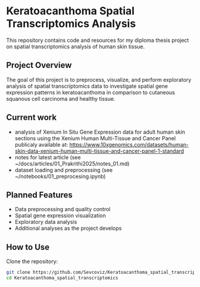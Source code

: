 # Keratoacanthoma Spatial Transcriptomics Analysis

This repository contains code and resources for my diploma thesis project on spatial transcriptomics analysis of human skin tissue. 

## Project Overview
The goal of this project is to preprocess, visualize, and perform exploratory analysis of spatial transcriptomics data to investigate spatial gene expression patterns in keratoacanthoma in comparison to cutaneous squanous cell carcinoma and healthy tissue. 

## Current work
- analysis of Xenium In Situ Gene Expression data for adult human skin sections using the Xenium Human Multi-Tissue and Cancer Panel publicaly available at: https://www.10xgenomics.com/datasets/human-skin-data-xenium-human-multi-tissue-and-cancer-panel-1-standard
- notes for latest article (see ~/docs/articles/01_Prakrithi2025/notes_01.md)
- dataset loading and preprocessing (see ~/notebooks/01_preprocesing.ipynb)

## Planned Features
- Data preprocessing and quality control
- Spatial gene expression visualization
- Exploratory data analysis
- Additional analyses as the project develops

## How to Use
Clone the repository:
```bash
git clone https://github.com/Sevcoviz/Keratoacanthoma_spatial_transcriptomics.git
cd Keratoacanthoma_spatial_transcriptomics
